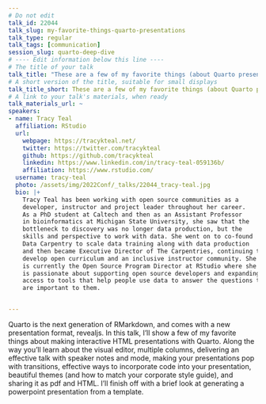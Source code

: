 ```yaml
---
# Do not edit
talk_id: 22044
talk_slug: my-favorite-things-quarto-presentations
talk_type: regular
talk_tags: [communication]
session_slug: quarto-deep-dive
# ---- Edit information below this line ----
# The title of your talk
talk_title: "These are a few of my favorite things (about Quarto presentations)"
# A short version of the title, suitable for small displays
talk_title_short: These are a few of my favorite things (about Quarto presentations)
# A link to your talk's materials, when ready
talk_materials_url: ~
speakers:
- name: Tracy Teal
  affiliation: RStudio
  url:
    webpage: https://tracykteal.net/
    twitter: https://twitter.com/tracykteal
    github: https://github.com/tracykteal
    linkedin: https://www.linkedin.com/in/tracy-teal-059136b/
    affiliation: https://www.rstudio.com/
  username: tracy-teal
  photo: /assets/img/2022Conf/_talks/22044_tracy-teal.jpg
  bio: |+
    Tracy Teal has been working with open source communities as a
    developer, instructor and project leader throughout her career.
    As a PhD student at Caltech and then as an Assistant Professor
    in bioinformatics at Michigan State University, she saw that the
    bottleneck to discovery was no longer data production, but the
    skills and perspective to work with data. She went on to co-found
    Data Carpentry to scale data training along with data production
    and then became Executive Director of The Carpentries, continuing to
    develop open curriculum and an inclusive instructor community. She
    is currently the Open Source Program Director at RStudio where she
    is passionate about supporting open source developers and expanding
    access to tools that help people use data to answer the questions that
    are important to them.


---
```


<!-- ABSTRACT ----
Please write abstract below. You may use simple markdown (links, code style, bold, italics)
-->

Quarto is the next generation of RMarkdown, and comes with a new presentation
format, revealjs. In this talk, I’ll show a few of my favorite things about
making interactive HTML presentations with Quarto. Along the way you’ll
learn about the visual editor, multiple columns, delivering an effective talk
with speaker notes and mode, making your presentations pop with transitions,
effective ways to incorporate code into your presentation, beautiful themes
(and how to match your corporate style guide), and sharing it as pdf and HTML.
I’ll finish off with a brief look at generating a powerpoint presentation from a
template.
